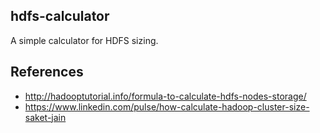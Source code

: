 ## hdfs-calculator

A simple calculator for HDFS sizing.

## References

- http://hadooptutorial.info/formula-to-calculate-hdfs-nodes-storage/
- https://www.linkedin.com/pulse/how-calculate-hadoop-cluster-size-saket-jain
